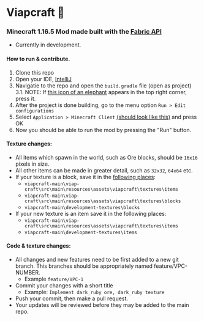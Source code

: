 # Viapcraft :crystal_ball:

### Minecraft 1.16.5 Mod made built with the [Fabric API](https://fabricmc.net/)
* Currently in development.

#### How to run & contribute.
1. Clone this repo
2. Open your IDE, [IntelliJ](https://www.jetbrains.com/idea/download/#section=windows)
3. Navigatie to the repo and open the `build.gradle` file (open as project)
 3.1. NOTE: If [this icon of an elephant](https://i.imgur.com/3Sd7nny.png) appears in the top right corner, press it. 
4. After the project is done building, go to the menu option `Run > Edit configurations`
5. Select `Application > Minecraft Client` [(should look like this)](https://i.imgur.com/zd2nV3Q.png) and press OK
6. Now you should be able to run the mod by pressing the "Run" button.

#### Texture changes:
* All items which spawn in the world, such as Ore blocks, should be `16x16` pixels in size. 
* All other items can be made in greater detail, such as `32x32`, `64x64` etc.
* If your texture is a block, save it in the [following places](https://i.imgur.com/bDmQiPQ.png): 
  * `viapcraft-main\viap-craft\src\main\resources\assets\viapcraft\textures\items`
  * `viapcraft-main\viap-craft\src\main\resources\assets\viapcraft\textures\blocks`
  * `viapcraft-main\development-textures\blocks`
* If your new texture is an item save it in the following places: 
  * `viapcraft-main\viap-craft\src\main\resources\assets\viapcraft\textures\items`
  * `viapcraft-main\development-textures\items`

#### Code & texture changes:
* All changes and new features need to be first added to a new git branch. 
This branches should be appropriately named feature/VPC-NUMBER. 
  * Example `feature/VPC-1`
* Commit your changes with a short title
  * Example: `Implement dark_ruby ore, dark_ruby texture`
* Push your commit, then make a pull request.
* Your updates will be reviewed before they may be added to the main repo.   
